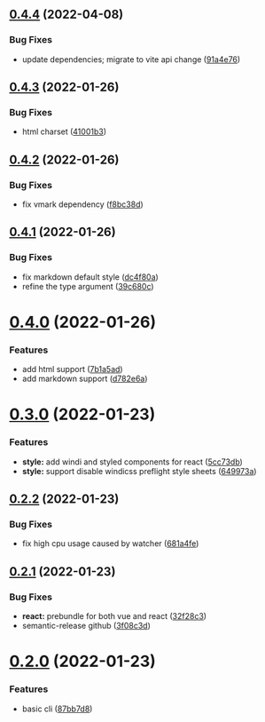 ## [0.4.4](https://github.com/yxonic/vite-serve/compare/v0.4.3...v0.4.4) (2022-04-08)


### Bug Fixes

* update dependencies; migrate to vite api change ([91a4e76](https://github.com/yxonic/vite-serve/commit/91a4e76a3ec510363f6a2dd9899dbdb59865dfdd))

## [0.4.3](https://github.com/yxonic/vite-serve/compare/v0.4.2...v0.4.3) (2022-01-26)


### Bug Fixes

* html charset ([41001b3](https://github.com/yxonic/vite-serve/commit/41001b3811a8831fe430c66fb6cca32229bb1d71))

## [0.4.2](https://github.com/yxonic/vite-serve/compare/v0.4.1...v0.4.2) (2022-01-26)


### Bug Fixes

* fix vmark dependency ([f8bc38d](https://github.com/yxonic/vite-serve/commit/f8bc38d68492a656ba33420b0e888bb8f25dd99e))

## [0.4.1](https://github.com/yxonic/vite-serve/compare/v0.4.0...v0.4.1) (2022-01-26)


### Bug Fixes

* fix markdown default style ([dc4f80a](https://github.com/yxonic/vite-serve/commit/dc4f80a1d33ec8fcdbdb7e8af366aad5ae28fcad))
* refine the type argument ([39c680c](https://github.com/yxonic/vite-serve/commit/39c680c3b9871db51adcafe91f8cc1a5d3ca7f52))

# [0.4.0](https://github.com/yxonic/vite-serve/compare/v0.3.0...v0.4.0) (2022-01-26)


### Features

* add html support ([7b1a5ad](https://github.com/yxonic/vite-serve/commit/7b1a5ad4774017bceaa58d86f256aecebc190f97))
* add markdown support ([d782e6a](https://github.com/yxonic/vite-serve/commit/d782e6ac49409b761dcd638b2a093e2d357298a7))

# [0.3.0](https://github.com/yxonic/vite-serve/compare/v0.2.2...v0.3.0) (2022-01-23)


### Features

* **style:** add windi and styled components for react ([5cc73db](https://github.com/yxonic/vite-serve/commit/5cc73db8c916ed5621aa2787129d4a4bba223c68))
* **style:** support disable windicss preflight style sheets ([649973a](https://github.com/yxonic/vite-serve/commit/649973aac92ac2b11db24198c938e5d44ea38d51))

## [0.2.2](https://github.com/yxonic/vite-serve/compare/v0.2.1...v0.2.2) (2022-01-23)


### Bug Fixes

* fix high cpu usage caused by watcher ([681a4fe](https://github.com/yxonic/vite-serve/commit/681a4fe31463599de4647ad228ad69d959186607))

## [0.2.1](https://github.com/yxonic/vite-serve/compare/v0.2.0...v0.2.1) (2022-01-23)


### Bug Fixes

* **react:** prebundle for both vue and react ([32f28c3](https://github.com/yxonic/vite-serve/commit/32f28c33be20fe9d065b2f4a7a7573cda89f75b6))
* semantic-release github ([3f08c3d](https://github.com/yxonic/vite-serve/commit/3f08c3d3faf829218dea9042f40388b580d7727f))

# [0.2.0](https://github.com/yxonic/vite-serve/compare/v0.1.8...v0.2.0) (2022-01-23)


### Features

* basic cli ([87bb7d8](https://github.com/yxonic/vite-serve/commit/87bb7d87499bc803f45ca74e18dc0d2e3558d73e))
